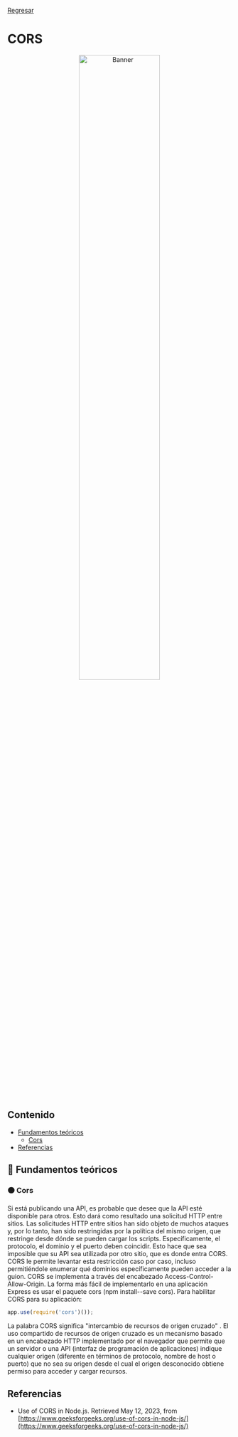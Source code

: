 [Regresar](/CodingBootcampsESPOL-FullStackDeveloper/)
# CORS

<p align="center">
<img src="https://images.ctfassets.net/nx13ojx82pll/60miWU6vSisC1N2IgQRPkt/61066f84608375c590b6dcb68fb47dc0/nodejs-cors-guide-what-it-is-and-how-to-enable-it-picture-1.png?w=1744&h=982&q=80&fm=png" width="60%" alt="Banner"/>
</p>

## Contenido

- [Fundamentos teóricos](#fundamentos_teoricos)
  - [Cors](#cors)
- [Referencias](#referencias)

<a name="fundamentos_teoricos"> </a>

## 📑 Fundamentos teóricos

<a name="cors"> </a>

### 🟠 Cors

Si está publicando una API, es probable que desee que la API esté disponible para otros. Esto dará como resultado una solicitud HTTP entre sitios. Las solicitudes HTTP entre sitios han sido objeto de muchos ataques y, por lo tanto, han sido restringidas por la política del mismo origen, que restringe desde dónde se pueden cargar los scripts. Específicamente, el protocolo, el dominio y el puerto deben coincidir. Esto hace que sea imposible que su API sea utilizada por otro sitio, que es donde entra CORS. CORS le permite levantar esta restricción caso por caso, incluso permitiéndole enumerar qué dominios específicamente pueden acceder a la guion.
CORS se implementa a través del encabezado Access-Control-Allow-Origin. La forma más fácil de implementarlo en una aplicación Express es usar el paquete cors (npm install--save cors). Para habilitar CORS para su aplicación:

```js
app.use(require('cors')());
```
La palabra CORS significa "intercambio de recursos de origen cruzado" . El uso compartido de recursos de origen cruzado es un mecanismo basado en un encabezado HTTP implementado por el navegador que permite que un servidor o una API (interfaz de programación de aplicaciones) indique cualquier origen (diferente en términos de protocolo, nombre de host o puerto) que no sea su origen desde el cual el origen desconocido obtiene permiso para acceder y cargar recursos. 

<a name="referencias"></a>

## Referencias

* Use of CORS in Node.js. Retrieved May 12, 2023, from [https://www.geeksforgeeks.org/use-of-cors-in-node-js/](https://www.geeksforgeeks.org/use-of-cors-in-node-js/)